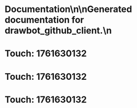 # Documentation\n\nGenerated documentation for drawbot_github_client.\n

# Touch: 1761630132

# Touch: 1761630132

# Touch: 1761630132
